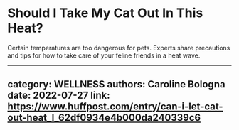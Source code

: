 # Should I Take My Cat Out In This Heat?

Certain temperatures are too dangerous for pets. Experts share precautions and tips for how to take care of your feline friends in a heat wave.

---
category: WELLNESS
authors: Caroline Bologna
date: 2022-07-27
link: https://www.huffpost.com/entry/can-i-let-cat-out-heat_l_62df0934e4b000da240339c6
---
